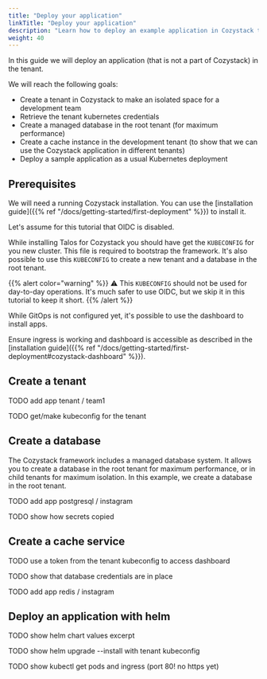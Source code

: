 ```yaml
---
title: "Deploy your application"
linkTitle: "Deploy your application"
description: "Learn how to deploy an example application in Cozystack tenant"
weight: 40
---
```


In this guide we will deploy an application (that is not a part of Cozystack) in the tenant.

We will reach the following goals:

* Create a tenant in Cozystack to make an isolated space for a development team
* Retrieve the tenant kubernetes credentials
* Create a managed database in the root tenant (for maximum performance)
* Create a cache instance in the development tenant (to show that we can use the Cozystack application in different
  tenants)
* Deploy a sample application as a usual Kubernetes deployment

## Prerequisites

We will need a running Cozystack installation. You can use
the [installation guide]({{% ref "/docs/getting-started/first-deployment" %}}) to install it.

Let's assume for this tutorial that OIDC is disabled.

While installing Talos for Cozystack you should have get the `KUBECONFIG` for you new cluster. This file is required to
bootstrap the framework. It's also possible to use this `KUBECONFIG` to create a new tenant and a database in the root
tenant.

{{% alert color="warning" %}}
:warning: This `KUBECONFIG` should not be used for day-to-day operations. It's much safer to use OIDC, but we skip it in
this tutorial to keep it short.
{{% /alert %}}

While GitOps is not configured yet, it's possible to use the dashboard to install apps.

Ensure ingress is working and dashboard is accessible as described in
the [installation guide]({{% ref "/docs/getting-started/first-deployment#cozystack-dashboard" %}}).

## Create a tenant

TODO add app tenant / team1

TODO get/make kubeconfig for the tenant

## Create a database

The Cozystack framework includes a managed database system. It allows you to create a database in the root tenant for
maximum performance, or in child tenants for maximum isolation. In this example, we create a database in the root
tenant.

TODO add app postgresql / instagram

TODO show how secrets copied

## Create a cache service

TODO use a token from the tenant kubeconfig to access dashboard

TODO show that database credentials are in place

TODO add app redis / instagram

## Deploy an application with helm

TODO show helm chart values excerpt

TODO show helm upgrade --install with tenant kubeconfig

TODO show kubectl get pods and ingress (port 80! no https yet)
